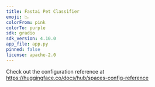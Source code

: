```yaml
---
title: Fastai Pet Classifier
emoji: 📉
colorFrom: pink
colorTo: purple
sdk: gradio
sdk_version: 4.10.0
app_file: app.py
pinned: false
license: apache-2.0
---
```


Check out the configuration reference at https://huggingface.co/docs/hub/spaces-config-reference
